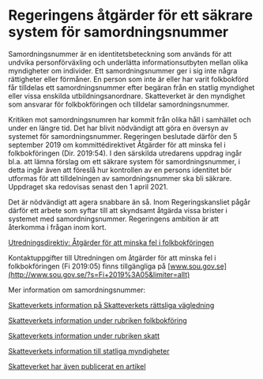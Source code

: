 # Regeringens åtgärder för ett säkrare system för samordningsnummer

Samordningsnummer är en identitetsbeteckning som används för att undvika personförväxling och underlätta informationsutbyten mellan olika myndigheter om individer. Ett samordningsnummer ger i sig inte några rättigheter eller förmåner. En person som inte är eller har varit folkbokförd får tilldelas ett samordningsnummer efter begäran från en statlig myndighet eller vissa enskilda utbildningsanordnare. Skatteverket är den myndighet som ansvarar för folkbokföringen och tilldelar samordningsnummer.

Kritiken mot samordningsnumren har kommit från olika håll i samhället och under en längre tid. Det har blivit nödvändigt att göra en översyn av systemet för samordningsnummer. Regeringen beslutade därför den 5 september 2019 om kommittédirektivet Åtgärder för att minska fel i folkbokföringen (Dir. 2019:54). I den särskilda utredarens uppdrag ingår bl.a. att lämna förslag om ett säkrare system för samordningsnummer, i detta ingår även att föreslå hur kontrollen av en persons identitet bör utformas för att tilldelningen av samordningsnummer ska bli säkrare. Uppdraget ska redovisas senast den 1 april 2021.

Det är nödvändigt att agera snabbare än så. Inom Regeringskansliet pågår därför ett arbete som syftar till att skyndsamt åtgärda vissa brister i systemet med samordningsnummer. Regeringens ambition är att återkomma i frågan inom kort.

[Utredningsdirektiv: Åtgärder för att minska fel i folkbokföringen](/rattsliga-dokument/kommittedirektiv/2019/09/dir.-201954)

Kontaktuppgifter till Utredningen om åtgärder för att minska fel i folkbokföringen (Fi 2019:05) finns tillgängliga på [www.sou.gov.se](http://www.sou.gov.se/?s=Fi+2019%3A05&limiter=allt)

Mer information om samordningsnummer:

[Skatteverkets information på Skatteverkets rättsliga vägledning](https://www4.skatteverket.se/rattsligvagledning/edition/2019.8/330243.html?q=samordningsnummer)

[Skatteverkets information under rubriken folkbokföring](https://www.skatteverket.se/privat/folkbokforing/personnummerochsamordningsnummer.4.3810a01c150939e893f18c29.html?q=samordningsnummer)

[Skatteverkets information under rubriken skatt](https://www.skatteverket.se/privat/skatter/internationellt/bosattutomlands/samordningsnummer.4.53a97fe91163dfce2da80001279.html?q=samordningsnummer)

[Skatteverkets information till statliga myndigheter](https://www.skatteverket.se/foretagochorganisationer/myndigheter/informationsutbytemellanmyndigheter/folkbokforingsamordningsnummer.4.46ae6b26141980f1e2d3643.html?q=samordningsnummer)

[Skatteverket har även publicerat en artikel](https://www.skatteverket.se/omoss/press/debattartiklarochkommentarer/2019/2019/skatteverketnyareglerkanstoppaspokpersoner.5.7eada0316ed67d7282c8.html)
